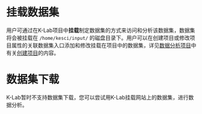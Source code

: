 # 挂载数据集

用户可通过在K-Lab项目中**挂载**制定数据集的方式来访问和分析该数据集，数据集将会被挂载在 `/home/kesci/input/` 的磁盘目录下。用户可以在创建项目或修改项目属性的关联数据集入口添加和修改挂载在项目中的数据集，详见[数据分析项目](/ch5/chapter5.md)中有关[创建项目](/ch5/create_lab.md)的内容。

# 数据集下载

K-Lab暂时不支持数据集下载，您可以尝试用K-Lab挂载网站上的数据集，进行数据分析。

